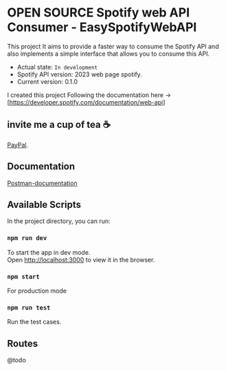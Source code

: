 # OPEN SOURCE Spotify web API Consumer - EasySpotifyWebAPI

This project It aims to provide a faster way to consume the Spotify API and also implements a simple interface that allows you to consume this API.

- Actual state: `In development`
- Spotify API version: 2023 web page spotify.
- Current version: 0.1.0

I created this project Following the documentation here -> [https://developer.spotify.com/documentation/web-api]

## invite me a cup of tea ☕

[PayPal](https://paypal.me/danimaxpd?country.x=CO&locale.x=es_XC).

## Documentation
[Postman-documentation](https://documenter.getpostman.com/view/3184279/2s93XsX5jM)
## Available Scripts

In the project directory, you can run:  

### `npm run dev`

To start the app in dev mode.\
Open [http://localhost:3000](http://localhost:3000) to view it in the browser.

### `npm start`

For production mode

### `npm run test`

Run the test cases.

## Routes
@todo
